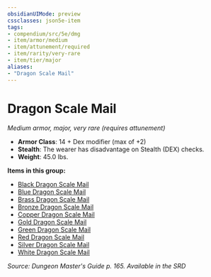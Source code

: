 ```yaml
---
obsidianUIMode: preview
cssclasses: json5e-item
tags:
- compendium/src/5e/dmg
- item/armor/medium
- item/attunement/required
- item/rarity/very-rare
- item/tier/major
aliases: 
- "Dragon Scale Mail"
---
```

# Dragon Scale Mail
*Medium armor, major, very rare (requires attunement)*  

- **Armor Class**: 14 + Dex modifier (max of +2)
- **Stealth**: The wearer has disadvantage on Stealth (DEX) checks.
- **Weight**: 45.0 lbs.

**Items in this group:**

- [Black Dragon Scale Mail](Mechanics/items/black-dragon-scale-mail.md)
- [Blue Dragon Scale Mail](Mechanics/items/blue-dragon-scale-mail.md)
- [Brass Dragon Scale Mail](Mechanics/items/brass-dragon-scale-mail.md)
- [Bronze Dragon Scale Mail](Mechanics/items/bronze-dragon-scale-mail.md)
- [Copper Dragon Scale Mail](Mechanics/items/copper-dragon-scale-mail.md)
- [Gold Dragon Scale Mail](Mechanics/items/gold-dragon-scale-mail.md)
- [Green Dragon Scale Mail](Mechanics/items/green-dragon-scale-mail.md)
- [Red Dragon Scale Mail](Mechanics/items/red-dragon-scale-mail.md)
- [Silver Dragon Scale Mail](Mechanics/items/silver-dragon-scale-mail.md)
- [White Dragon Scale Mail](Mechanics/items/white-dragon-scale-mail.md)

*Source: Dungeon Master's Guide p. 165. Available in the <span title='Systems Reference Document (5.1)'>SRD</span>*